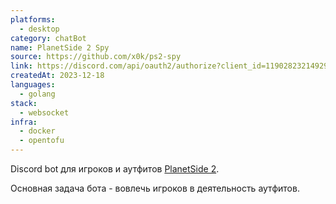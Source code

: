 ```yaml
---
platforms:
  - desktop
category: chatBot
name: PlanetSide 2 Spy
source: https://github.com/x0k/ps2-spy
link: https://discord.com/api/oauth2/authorize?client_id=1190282321492987924&permissions=281600&scope=applications.commands+bot
createdAt: 2023-12-18
languages:
  - golang
stack:
  - websocket
infra:
  - docker
  - opentofu
---
```

Discord bot для игроков и аутфитов [PlanetSide 2](https://www.planetside2.com).

Основная задача бота - вовлечь игроков в деятельность аутфитов.
